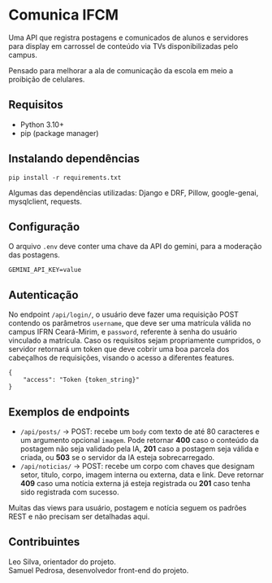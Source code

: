 # Comunica IFCM
Uma API que registra postagens e comunicados de alunos e servidores para display em carrossel de conteúdo via TVs disponibilizadas pelo campus.

Pensado para melhorar a ala de comunicação da escola em meio a proibição de celulares.
## Requisitos
- Python 3.10+
- pip (package manager)

## Instalando dependências
`pip install -r requirements.txt`

Algumas das dependências utilizadas: Django e DRF, Pillow, google-genai, mysqlclient, requests.

## Configuração
O arquivo `.env` deve conter uma chave da API do gemini, para a moderação das postagens.
```
GEMINI_API_KEY=value
```
## Autenticação
No endpoint `/api/login/`, o usuário deve fazer uma requisição POST contendo os parâmetros `username`, que deve ser uma matrícula válida no campus IFRN Ceará-Mirim, e `password`, referente à senha do usuário vinculado a matrícula. Caso os requisitos sejam propriamente cumpridos, o servidor retornará um token que deve cobrir uma boa parcela dos cabeçalhos de requisições, visando o acesso a diferentes features.

```
{
	"access": "Token {token_string}"
}
```

## Exemplos de endpoints

- `/api/posts/` -> POST: recebe um `body` com texto de até 80 caracteres e um argumento opcional `imagem`. Pode retornar **400** caso o conteúdo da postagem não seja validado pela IA, **201** caso a postagem seja válida e criada, ou **503** se o servidor da IA esteja sobrecarregado.
- ``/api/noticias/`` -> POST:  recebe um corpo com chaves que designam setor, titulo, corpo, imagem interna ou externa, data e link. Deve retornar **409** caso uma notícia externa já esteja registrada ou **201** caso tenha sido registrada com sucesso.

Muitas das views para usuário, postagem e notícia seguem os padrões REST e não precisam ser detalhadas aqui.

## Contribuintes
Leo Silva, orientador do projeto.<br>
Samuel Pedrosa, desenvolvedor front-end do projeto.
